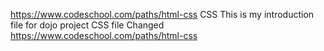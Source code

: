 https://www.codeschool.com/paths/html-css
CSS
This is my introduction file
for dojo project
CSS file Changed
https://www.codeschool.com/paths/html-css
